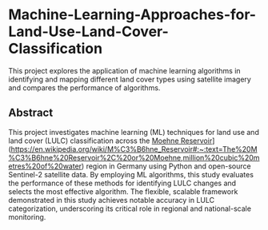 # Machine-Learning-Approaches-for-Land-Use-Land-Cover-Classification
This  project  explores the application of machine learning algorithms in identifying and mapping different land cover types using satellite  imagery and  compares the performance of  algorithms.

## Abstract
This project investigates machine learning (ML) techniques for land use and land cover (LULC) classification across the [Moehne Reservoir]([)](https://en.wikipedia.org/wiki/M%C3%B6hne_Reservoir#:~:text=The%20M%C3%B6hne%20Reservoir%2C%20or%20Moehne,million%20cubic%20metres%20of%20water) region in Germany using Python and open-source Sentinel-2 satellite data. By employing ML algorithms, this study evaluates the performance of these methods for identifying LULC changes and selects the most effective algorithm. The flexible, scalable framework demonstrated in this study achieves notable accuracy in LULC categorization, underscoring its critical role in regional and national-scale monitoring.
